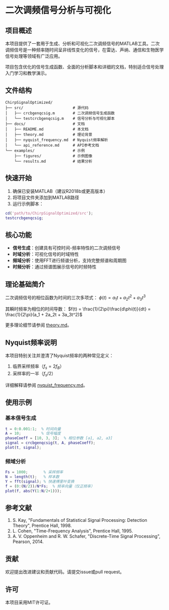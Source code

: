 # 二次调频信号分析与可视化

## 项目概述

本项目提供了一套用于生成、分析和可视化二次调频信号的MATLAB工具。二次调频信号是一种频率随时间呈非线性变化的信号，在雷达、声纳、通信和生物医学信号处理等领域有广泛应用。

项目包含优化的信号生成函数、全面的分析脚本和详细的文档，特别适合信号处理入门学习和教学演示。

## 文件结构

```
ChirpSignalOptimized/
├── src/                      # 源代码
│   ├── crcbgenqcsig.m        # 二次调频信号生成函数
│   └── testcrcbgenqcsig.m    # 信号分析与可视化脚本
├── docs/                     # 文档
│   ├── README.md             # 本文档
│   ├── theory.md             # 理论背景
│   ├── nyquist_frequency.md  # Nyquist频率解析
│   └── api_reference.md      # API参考文档
└── examples/                 # 示例
    ├── figures/              # 示例图像
    └── results.md            # 结果分析
```

## 快速开始

1. 确保已安装MATLAB（建议R2018b或更高版本）
2. 将项目文件夹添加到MATLAB路径
3. 运行示例脚本：

```matlab
cd('path/to/ChirpSignalOptimized/src');
testcrcbgenqcsig;
```

## 核心功能

- **信号生成**：创建具有可控时间-频率特性的二次调频信号
- **时域分析**：可视化信号的时域特性
- **频域分析**：使用FFT进行频谱分析，支持完整频谱和周期图
- **时频分析**：通过频谱图展示信号的时频特性

## 理论基础简介

二次调频信号的相位函数为时间的三次多项式：
$\phi(t) = a_1t + a_2t^2 + a_3t^3$

其瞬时频率为相位的时间导数：
$f(t) = \frac{1}{2\pi}\frac{d\phi(t)}{dt} = \frac{1}{2\pi}(a_1 + 2a_2t + 3a_3t^2)$

更多理论细节请参阅 [theory.md](theory.md)。

## Nyquist频率说明

本项目特别关注并澄清了Nyquist频率的两种常见定义：
1. 临界采样频率（$f_s = 2f_B$）
2. 采样率的一半（$f_s/2$）

详细解释请参阅 [nyquist_frequency.md](nyquist_frequency.md)。

## 使用示例

### 基本信号生成

```matlab
t = 0:0.001:1;  % 时间向量
A = 10;         % 信号幅度
phaseCoeff = [10, 3, 3];  % 相位参数 [a1, a2, a3]
signal = crcbgenqcsig(t, A, phaseCoeff);
plot(t, signal);
```

### 频域分析

```matlab
Fs = 1000;       % 采样频率
N = length(t);   % 样本数
Y = fft(signal); % 快速傅里叶变换
f = (0:(N/2))/N*Fs;  % 频率向量（仅正频率）
plot(f, abs(Y(1:N/2+1)));
```

## 参考文献

1. S. Kay, "Fundamentals of Statistical Signal Processing: Detection Theory", Prentice Hall, 1998.
2. L. Cohen, "Time-Frequency Analysis", Prentice Hall, 1995.
3. A. V. Oppenheim and R. W. Schafer, "Discrete-Time Signal Processing", Pearson, 2014.

## 贡献

欢迎提出改进建议和贡献代码。请提交issue或pull request。

## 许可

本项目采用MIT许可证。
